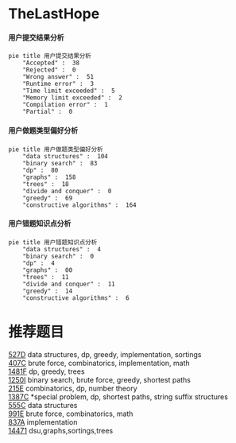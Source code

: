 # TheLastHope

<!-- tabs:start -->



#### **用户提交结果分析**

```mermaid
pie title 用户提交结果分析
    "Accepted" :  38
    "Rejected" :  0
    "Wrong answer" :  51
    "Runtime error" :  3
    "Time limit exceeded" :  5
    "Memory limit exceeded" :  2
    "Compilation error" :  1
    "Partial" :  0
```

#### **用户做题类型偏好分析**

```mermaid
pie title 用户做题类型偏好分析
    "data structures" :  104
    "binary search" :  83
    "dp" :  80
    "graphs" :  158
    "trees" :  18
    "divide and conquer" :  0
    "greedy" :  69
    "constructive algorithms" :  164
```
#### **用户错题知识点分析**

```mermaid
pie title 用户错题知识点分析
    "data structures" :  4
    "binary search" :  0
    "dp" :  4
    "graphs" :  00
    "trees" :  11
    "divide and conquer" :  11
    "greedy" :  14
    "constructive algorithms" :  6
```



<!-- tabs:end -->
# 推荐题目
[527D](https://codeforces.com/contest/527/problem/D)		data structures,
                        dp,
                        greedy,
                        implementation,
                        sortings		  
[407C](https://codeforces.com/contest/407/problem/C)		brute force,
                        combinatorics,
                        implementation,
                        math		  
[1481F](https://codeforces.com/contest/1481/problem/F)		dp,
                        greedy,
                        trees		  
[1250I](https://codeforces.com/contest/1250/problem/I)		binary search,
                        brute force,
                        greedy,
                        shortest paths		  
[215E](https://codeforces.com/contest/215/problem/E)		combinatorics,
                        dp,
                        number theory		  
[1387C](https://codeforces.com/contest/1387/problem/C)		*special problem,
                        dp,
                        shortest paths,
                        string suffix structures		  
[555C](https://codeforces.com/contest/555/problem/C)		data structures		  
[991E](https://codeforces.com/contest/991/problem/E)		brute force,
                        combinatorics,
                        math		  
[837A](https://codeforces.com/contest/837/problem/A)		implementation		  
[14471](https://codeforces.com/contest/1447/problem/1)		dsu,graphs,sortings,trees		  
